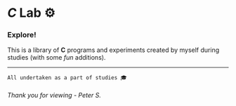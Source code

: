 # *C* Lab ⚙️

### Explore!

This is a library of **C** programs and experiments created by myself during studies (with some *fun* additions).

---
```
All undertaken as a part of studies 🎓
```

###### Thank you for viewing - Peter S.
